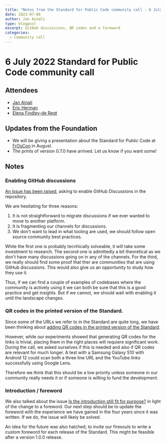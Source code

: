 ```yaml
---
title: "Notes from the Standard for Public Code community call - 6 July 2023"
date: 2023-07-06
author: Jan Ainali
type: blogpost
excerpt: GitHub discussions, QR codes and a foreword
categories:
  - Community call
---
```


# 6 July 2022 Standard for Public Code community call

## Attendees

* [Jan Ainali](https://publiccode.net/who-we-are/team/jan-ainali.html)
* [Eric Herman](https://publiccode.net/who-we-are/team/eric-herman.html)
* [Elena Findley-de Regt](https://publiccode.net/who-we-are/team/elena-findley-de-regt.html)

## Updates from the Foundation

* We will be giving a presentation about the Standard for Public Code at [FrOsCon](https://froscon.org/en/) in August.
* The prints of version 0.7.0 have arrived. Let us know if you want some!

## Notes

### Enabling GitHub discussions

[An issue has been raised](https://github.com/publiccodenet/standard/issues/937), asking to enable GitHub Discussions in the repository.

We are hesitating for three reasons:

1. It is not straightforward to migrate discussions if we ever wanted to move to another platform.
2. It is fragmenting our channels for discussions.
3. We don't want to lead in what tooling are used, we should follow open source community best practices.

While the first one is probably tecnhically solveable, it will take some investment to research.
The second one is admittedly a bit theoretical as we don't have many discussions going on in any of the channels.
For the third, we really should find some proof that ther are communities that are using GitHub discussions.
This would also give us an opportunity to study how they use it.

Thus, if we can find a couple of examples of codebases where the community is actively using it we can both be sure that this is a good practice and get insights.
But if we cannot, we should wait with enabling it until the landscape changes.

### QR codes in the printed version of the Standard.

Since some of the URLs we refer to in the Standard are quite long, we have been thinking about [adding QR codes in the printed version of the Standard](https://github.com/publiccodenet/standard/issues/728).

However, while our experiments showed that generating QR codes for the links is trivial, placing them in the right places will requiere significant work.
During the call, we asked ourselves if this is needed and also if QR codes are relevant for much longer.
A test with a Samsung Galaxy S10 with Android 12 could scan both a three line URL and the YouTube links successfully using Google Lens.

Therefore we think that this should be a low priority unless someone in our community really needs it or if someone is willing to fund the development.

### Introduction / foreword

We also talked about the issue [Is the introduction still fit for purpose?](https://github.com/publiccodenet/standard/issues/425) in light of the change to a foreword.
Our next step should be to update the foreword with the experience we have gained in the four years since it was written.
If we do, the issue will likely be solved.

An idea for the future was also hatched, to invite our firesouls to write a custom foreword for each release of the Standard.
This might be feasible after a version 1.0.0 release.
